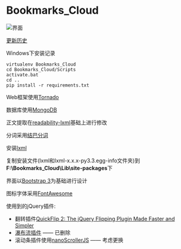 Bookmarks_Cloud
===============

![界面](http://zoeyyoung.gitcafe.com/static/images/20130807001420.jpg)

[更新历史](http://zoeyyoung.gitcafe.com/bookmarks-cloud-tornado-project.html)

Windows下安装记录

    virtualenv Bookmarks_Cloud
    cd Bookmarks_Cloud/Scripts
    activate.bat
    cd ..
    pip install -r requirements.txt

Web框架使用[Tornado](https://github.com/facebook/tornado)

数据库使用[MongoDB](http://www.mongodb.org/)

正文提取在[readability-lxml](https://github.com/buriy/python-readability)基础上进行修改

分词采用[结巴分词](https://github.com/fxsjy/jieba/tree/jieba3k)

安装[lxml](http://www.lfd.uci.edu/~gohlke/pythonlibs/)

复制安装文件(lxml和lxml-x.x.x-py3.3.egg-info文件夹)到**F:\Bookmarks_Cloud\Lib\site-packages**下

界面以[Bootstrap 3](http://getbootstrap.com/)为基础进行设计

图标字体采用[FontAwesome](http://fontawesome.io/)

使用到的jQuery插件:

* 翻转插件[QuickFlip 2: The jQuery Flipping Plugin Made Faster and Simpler](http://jonraasch.com/blog/quickflip-2-jquery-plugin)
* [瀑布流插件](http://wlog.cn/waterfall/index-zh.html) —— 已删除
* 滚动条插件使用[nanoScrollerJS](https://github.com/jamesflorentino/nanoScrollerJS) —— 考虑更换

